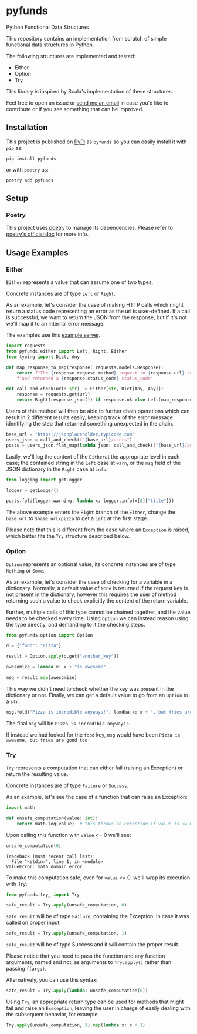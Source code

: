 # pyfunds
Python Functional Data Structures

This repository contains an implementation from scratch of simple functional data structures in Python. 

The following structures are implemented and tested:
 - Either
 - Option
 - Try

This library is inspired by Scala's implementation of these structures.

Feel free to open an issue or [send me an email](mailto:lucaruzzola@gmail.com) 
in case you'd like to contribute or if you see something that can be improved.

## Installation
This project is published on [PyPi](https://pypi.org/project/pyfunds/) as `pyfunds` so you can easily install it with `pip` as:
```shell
pip install pyfunds
```
or with `poetry` as:
```shell
poetry add pyfunds
```

## Setup

### Poetry
This project uses [poetry](https://github.com/python-poetry/poetry) to manage its dependencies.
Please refer to [poetry's official doc](https://python-poetry.org/docs/) for more info.


## Usage Examples

### Either

`Either` represents a value that can assume one of two types.

Concrete instances are of type `Left` or `Right`.

As an example, let's consider the case of making HTTP calls which might return a 
status code representing an error as the url is user-defined. 
If a call is successful, we want to return the JSON from the response, but if it's
not we'll map it to an internal error message.

The examples use this [example server](https://jsonplaceholder.typicode.com).

```python
import requests
from pyfunds.either import Left, Right, Either
from typing import Dict, Any

def map_response_to_msg(response: requests.models.Response):
    return f"The {response.request.method} request to {response.url} couldn't be completed " \
    f"and returned a {response.status_code} status_code"

def call_and_check(url: str) -> Either[str, Dict[Any, Any]]:
    response = requests.get(url)
    return Right(response.json()) if response.ok else Left(map_response_to_msg(response))
```

Users of this method will then be able to further chain operations which can result in 2 different results easily,
keeping track of the error message identifying the step that returned something unexpected in the chain.

```python
base_url = "https://jsonplaceholder.typicode.com"
users_json = call_and_check(f"{base_url}/users")
posts = users_json.flat_map(lambda json: call_and_check(f"{base_url}/posts?userId={json[0]['id']}"))
```

Lastly, we'll log the content of the `Either`at the appropriate level in each case; the contained string in the `Left` 
case at `warn`, or the `msg` field of the JSON dictionary in the `Right` case at `info`.

```python
from logging import getLogger

logger = getLogger()

posts.fold(logger.warning, lambda x: logger.info(x[0]["title"]))
```

The above example enters the `Right` branch of the `Either`, change the `base_url` to `$base_url/pizza` to get a `Left` at the first stage.

Please note that this is different from the case where an `Exception` is raised, which better fits the `Try` structure 
described below.

### Option

`Option` represents an optional value, its concrete instances are 
of type `Nothing` or `Some`.

As an example, let's consider the case of checking for a variable in a dictionary.
Normally, a default value of `None` is returned if the request key is not present in the dictionary,
however this requires the user of method returning such a value to check explicitly the content of the return variable.

Further, multiple calls of this type cannot be chained together, and the value needs to be checked every time.
Using `Option` we can instead reason using the type directly, and demanding to it the checking steps.

```python
from pyfunds.option import Option

d = {"food": "Pizza"}

result = Option.apply(d.get("another_key"))

awesomize = lambda x: x + "is awesome" 

msg = result.map(awesomize)
```

This way we didn't need to check whether the key was present in the dictionary or not.
Finally, we can get a default value to go from an `Option` to a `str`.

```python
msg.fold("Pizza is incredible anyways!", lamdba x: x + ", but fries are good too!")
```

The final `msg` will be `Pizza is incredible anyways!`.

If instead we had looked for the `food` key, `msg` would have been `Pizza is awesome, but fries are good too!`

### Try

`Try` represents a computation that can either fail (raising an Exception) or return the resulting value.

Concrete instances are of type `Failure` or `Success`.

As an example, let's see the case of a function that can raise an Exception:
``` python
import math

def unsafe_computation(value: int):
    return math.log(value)  # this throws an Exception if value is <= 0
```

Upon calling this function with `value` <= 0 we'll see:

```python
unsafe_computation(0)
```
```shell
Traceback (most recent call last):
  File "<stdin>", line 1, in <module>
ValueError: math domain error
```

To make this computation safe, even for `value` <= 0, we'll wrap its execution with Try:
```python
from pyfunds.try_ import Try

safe_result = Try.apply(unsafe_computation, 0)
```

`safe_result` will be of type `Failure`, containing the Exception.
In case it was called on proper input:
```python
safe_result = Try.apply(unsafe_computation, 1)
```

`safe_result` will be of type Success and it will contain the proper result.

Please notice that you need to pass the function and any function arguments, named and not, as arguments to 
`Try.apply()` rather than passing `f(args)`.

Alternatively, you can use this syntax:
```python
safe_result = Try.apply(lambda: unsafe_computation(0))
```

Using `Try`, an appropriate return type can be used for methods that might fail and raise an `Exeception`, 
leaving the user in charge of easily dealing with the subsequent behavior, for example:

```python
Try.apply(unsafe_computation, 1).map(lambda x: x + 1)
```